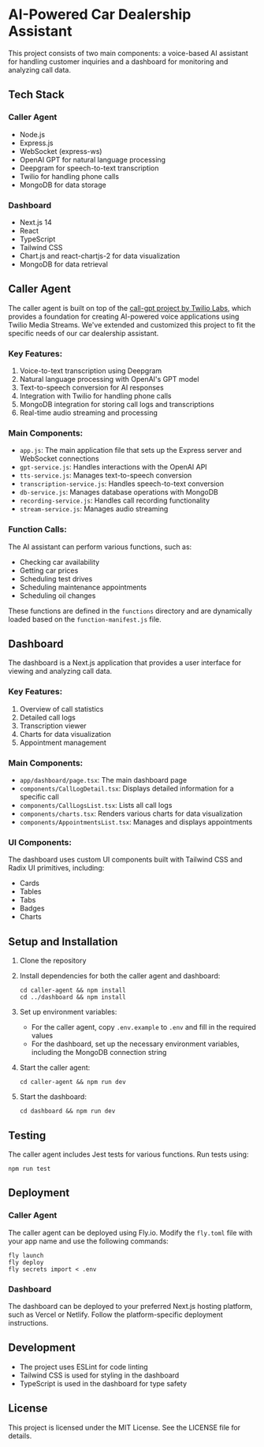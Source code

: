 # AI-Powered Car Dealership Assistant

This project consists of two main components: a voice-based AI assistant for handling customer inquiries and a dashboard for monitoring and analyzing call data.

## Tech Stack

### Caller Agent

- Node.js
- Express.js
- WebSocket (express-ws)
- OpenAI GPT for natural language processing
- Deepgram for speech-to-text transcription
- Twilio for handling phone calls
- MongoDB for data storage

### Dashboard

- Next.js 14
- React
- TypeScript
- Tailwind CSS
- Chart.js and react-chartjs-2 for data visualization
- MongoDB for data retrieval

## Caller Agent

The caller agent is built on top of the [call-gpt project by Twilio Labs](https://github.com/twilio-labs/call-gpt), which provides a foundation for creating AI-powered voice applications using Twilio Media Streams. We've extended and customized this project to fit the specific needs of our car dealership assistant.

### Key Features:

1. Voice-to-text transcription using Deepgram
2. Natural language processing with OpenAI's GPT model
3. Text-to-speech conversion for AI responses
4. Integration with Twilio for handling phone calls
5. MongoDB integration for storing call logs and transcriptions
6. Real-time audio streaming and processing

### Main Components:

- `app.js`: The main application file that sets up the Express server and WebSocket connections
- `gpt-service.js`: Handles interactions with the OpenAI API
- `tts-service.js`: Manages text-to-speech conversion
- `transcription-service.js`: Handles speech-to-text conversion
- `db-service.js`: Manages database operations with MongoDB
- `recording-service.js`: Handles call recording functionality
- `stream-service.js`: Manages audio streaming

### Function Calls:

The AI assistant can perform various functions, such as:

- Checking car availability
- Getting car prices
- Scheduling test drives
- Scheduling maintenance appointments
- Scheduling oil changes

These functions are defined in the `functions` directory and are dynamically loaded based on the `function-manifest.js` file.

## Dashboard

The dashboard is a Next.js application that provides a user interface for viewing and analyzing call data.

### Key Features:

1. Overview of call statistics
2. Detailed call logs
3. Transcription viewer
4. Charts for data visualization
5. Appointment management

### Main Components:

- `app/dashboard/page.tsx`: The main dashboard page
- `components/CallLogDetail.tsx`: Displays detailed information for a specific call
- `components/CallLogsList.tsx`: Lists all call logs
- `components/charts.tsx`: Renders various charts for data visualization
- `components/AppointmentsList.tsx`: Manages and displays appointments

### UI Components:

The dashboard uses custom UI components built with Tailwind CSS and Radix UI primitives, including:

- Cards
- Tables
- Tabs
- Badges
- Charts

## Setup and Installation

1. Clone the repository
2. Install dependencies for both the caller agent and dashboard:
   ```
   cd caller-agent && npm install
   cd ../dashboard && npm install
   ```
3. Set up environment variables:

   - For the caller agent, copy `.env.example` to `.env` and fill in the required values
   - For the dashboard, set up the necessary environment variables, including the MongoDB connection string

4. Start the caller agent:

   ```
   cd caller-agent && npm run dev
   ```

5. Start the dashboard:
   ```
   cd dashboard && npm run dev
   ```

## Testing

The caller agent includes Jest tests for various functions. Run tests using:

```
npm run test
```

## Deployment

### Caller Agent

The caller agent can be deployed using Fly.io. Modify the `fly.toml` file with your app name and use the following commands:

```
fly launch
fly deploy
fly secrets import < .env
```

### Dashboard

The dashboard can be deployed to your preferred Next.js hosting platform, such as Vercel or Netlify. Follow the platform-specific deployment instructions.

## Development

- The project uses ESLint for code linting
- Tailwind CSS is used for styling in the dashboard
- TypeScript is used in the dashboard for type safety

## License

This project is licensed under the MIT License. See the LICENSE file for details.
